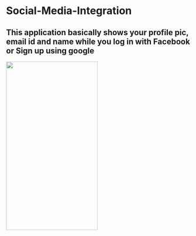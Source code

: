 # Social-Media-Integration

## This application basically shows your profile pic, email id and name while you log in with Facebook or Sign up using google

<img src= "https://user-images.githubusercontent.com/70067211/103666210-54ba8580-4f9a-11eb-8f4f-51f0d9aa4579.png" width="250" height="460" />
